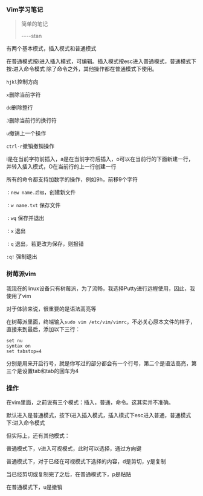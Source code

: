 ### Vim学习笔记
> 简单的笔记 
>
> ----stan




有两个基本模式，插入模式和普通模式

在普通模式按i进入插入模式，可编辑。插入模式按esc进入普通模式，普通模式下按:进入命令模式
除了命令之外，其他操作都在普通模式下使用。

`hjkl`控制方向

`x`删除当前字符

`dd`删除整行

`J`删除当前行的换行符

`u`撤销上一个操作

`ctrl-r`撤销撤销操作

i是在当前字符前插入，a是在当前字符后插入，o可以在当前行的下面新建一行，并转入插入模式，O在当前行的上一行创建一行

所有的命令都支持加数字的操作，例如9h，前移9个字符

`：new name.后缀`，创建新文件

`：w name.txt` 保存文件

`：wq` 保存并退出

`：x` 退出

`：q` 退出，若更改为保存，则报错

`:q!` 强制退出 





### 树莓派vim

我现在的linux设备只有树莓派，为了流畅，我选择Putty进行远程使用，因此，我使用了vim

对于体验来说，很重要的是语法高亮等

在树莓派里面，终端输入`sudo vim /etc/vim/vimrc`，不必关心原本文件的样子，直接来到最后，添加以下三行：

~~~
set nu
syntax on
set tabstop=4
~~~

分别是用来开启行号，就是你写过的部分都会有一个行号，第二个是语法高亮，第三个是设置tab和tab的回车为4



### 操作

在vim里面，之前说有三个模式：插入，普通，命令。这其实并不准确。

默认进入是普通模式，按下i进入插入模式，插入模式下esc进入普通，普通模式下:进入命令模式

但实际上，还有其他模式：

普通模式下，v进入可视模式，此时可以选择，通过方向键

普通模式下，对于已经在可视模式下选择的内容，d是剪切，y是复制

当已经剪切或复制完了之后，在普通模式下，p是粘贴

在普通模式下，u是撤销

